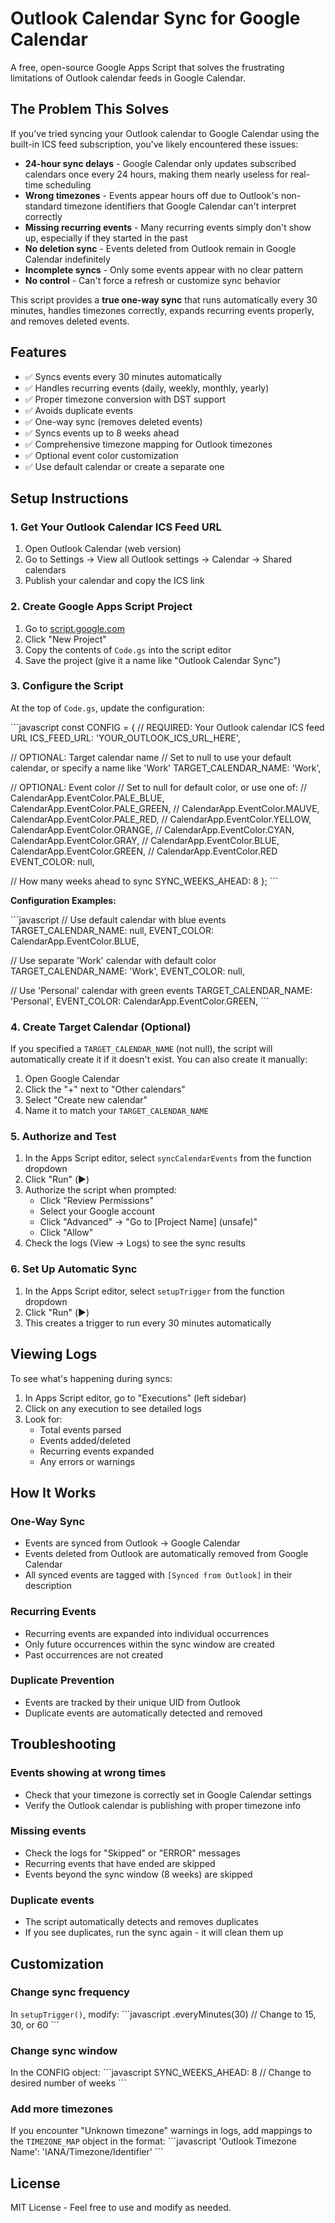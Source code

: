 # Outlook Calendar Sync for Google Calendar

A free, open-source Google Apps Script that solves the frustrating limitations of Outlook calendar feeds in Google Calendar.

## The Problem This Solves

If you've tried syncing your Outlook calendar to Google Calendar using the built-in ICS feed subscription, you've likely encountered these issues:

- **24-hour sync delays** - Google Calendar only updates subscribed calendars once every 24 hours, making them nearly useless for real-time scheduling
- **Wrong timezones** - Events appear hours off due to Outlook's non-standard timezone identifiers that Google Calendar can't interpret correctly
- **Missing recurring events** - Many recurring events simply don't show up, especially if they started in the past
- **No deletion sync** - Events deleted from Outlook remain in Google Calendar indefinitely
- **Incomplete syncs** - Only some events appear with no clear pattern
- **No control** - Can't force a refresh or customize sync behavior

This script provides a **true one-way sync** that runs automatically every 30 minutes, handles timezones correctly, expands recurring events properly, and removes deleted events.

## Features

- ✅ Syncs events every 30 minutes automatically
- ✅ Handles recurring events (daily, weekly, monthly, yearly)
- ✅ Proper timezone conversion with DST support
- ✅ Avoids duplicate events
- ✅ One-way sync (removes deleted events)
- ✅ Syncs events up to 8 weeks ahead
- ✅ Comprehensive timezone mapping for Outlook timezones
- ✅ Optional event color customization
- ✅ Use default calendar or create a separate one

## Setup Instructions

### 1. Get Your Outlook Calendar ICS Feed URL

1. Open Outlook Calendar (web version)
2. Go to Settings → View all Outlook settings → Calendar → Shared calendars
3. Publish your calendar and copy the ICS link

### 2. Create Google Apps Script Project

1. Go to [script.google.com](https://script.google.com)
2. Click "New Project"
3. Copy the contents of `Code.gs` into the script editor
4. Save the project (give it a name like "Outlook Calendar Sync")

### 3. Configure the Script

At the top of `Code.gs`, update the configuration:

\`\`\`javascript
const CONFIG = {
  // REQUIRED: Your Outlook calendar ICS feed URL
  ICS_FEED_URL: 'YOUR_OUTLOOK_ICS_URL_HERE',
  
  // OPTIONAL: Target calendar name
  // Set to null to use your default calendar, or specify a name like 'Work'
  TARGET_CALENDAR_NAME: 'Work',
  
  // OPTIONAL: Event color
  // Set to null for default color, or use one of:
  // CalendarApp.EventColor.PALE_BLUE, CalendarApp.EventColor.PALE_GREEN,
  // CalendarApp.EventColor.MAUVE, CalendarApp.EventColor.PALE_RED,
  // CalendarApp.EventColor.YELLOW, CalendarApp.EventColor.ORANGE,
  // CalendarApp.EventColor.CYAN, CalendarApp.EventColor.GRAY,
  // CalendarApp.EventColor.BLUE, CalendarApp.EventColor.GREEN,
  // CalendarApp.EventColor.RED
  EVENT_COLOR: null,
  
  // How many weeks ahead to sync
  SYNC_WEEKS_AHEAD: 8
};
\`\`\`

**Configuration Examples:**

\`\`\`javascript
// Use default calendar with blue events
TARGET_CALENDAR_NAME: null,
EVENT_COLOR: CalendarApp.EventColor.BLUE,

// Use separate 'Work' calendar with default color
TARGET_CALENDAR_NAME: 'Work',
EVENT_COLOR: null,

// Use 'Personal' calendar with green events
TARGET_CALENDAR_NAME: 'Personal',
EVENT_COLOR: CalendarApp.EventColor.GREEN,
\`\`\`

### 4. Create Target Calendar (Optional)

If you specified a `TARGET_CALENDAR_NAME` (not null), the script will automatically create it if it doesn't exist. You can also create it manually:

1. Open Google Calendar
2. Click the "+" next to "Other calendars"
3. Select "Create new calendar"
4. Name it to match your `TARGET_CALENDAR_NAME`

### 5. Authorize and Test

1. In the Apps Script editor, select `syncCalendarEvents` from the function dropdown
2. Click "Run" (▶️)
3. Authorize the script when prompted:
   - Click "Review Permissions"
   - Select your Google account
   - Click "Advanced" → "Go to [Project Name] (unsafe)"
   - Click "Allow"
4. Check the logs (View → Logs) to see the sync results

### 6. Set Up Automatic Sync

1. In the Apps Script editor, select `setupTrigger` from the function dropdown
2. Click "Run" (▶️)
3. This creates a trigger to run every 30 minutes automatically

## Viewing Logs

To see what's happening during syncs:

1. In Apps Script editor, go to "Executions" (left sidebar)
2. Click on any execution to see detailed logs
3. Look for:
   - Total events parsed
   - Events added/deleted
   - Recurring events expanded
   - Any errors or warnings

## How It Works

### One-Way Sync
- Events are synced from Outlook → Google Calendar
- Events deleted from Outlook are automatically removed from Google Calendar
- All synced events are tagged with `[Synced from Outlook]` in their description

### Recurring Events
- Recurring events are expanded into individual occurrences
- Only future occurrences within the sync window are created
- Past occurrences are not created

### Duplicate Prevention
- Events are tracked by their unique UID from Outlook
- Duplicate events are automatically detected and removed

## Troubleshooting

### Events showing at wrong times

- Check that your timezone is correctly set in Google Calendar settings
- Verify the Outlook calendar is publishing with proper timezone info

### Missing events

- Check the logs for "Skipped" or "ERROR" messages
- Recurring events that have ended are skipped
- Events beyond the sync window (8 weeks) are skipped

### Duplicate events

- The script automatically detects and removes duplicates
- If you see duplicates, run the sync again - it will clean them up

## Customization

### Change sync frequency

In `setupTrigger()`, modify:
\`\`\`javascript
.everyMinutes(30)  // Change to 15, 30, or 60
\`\`\`

### Change sync window

In the CONFIG object:
\`\`\`javascript
SYNC_WEEKS_AHEAD: 8  // Change to desired number of weeks
\`\`\`

### Add more timezones

If you encounter "Unknown timezone" warnings in logs, add mappings to the `TIMEZONE_MAP` object in the format:
\`\`\`javascript
'Outlook Timezone Name': 'IANA/Timezone/Identifier'
\`\`\`

## License

MIT License - Feel free to use and modify as needed.
